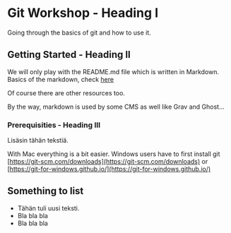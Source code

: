 # Git Workshop - Heading I

Going through the basics of git and how to use it.

## Getting Started - Heading II

We will only play with the README.md file which is written in Markdown. Basics of the markdown, check [here](https://confluence.atlassian.com/bitbucketserver/markdown-syntax-guide-776639995.html)

Of course there are other resources too.

By the way, markdown is used by some CMS as well like Grav and Ghost...

### Prerequisities - Heading III

Lisäsin tähän tekstiä.

With Mac everything is a bit easier. Windows users have to first install git [https://git-scm.com/downloads](https://git-scm.com/downloads) or [https://git-for-windows.github.io/](https://git-for-windows.github.io/)

## Something to list

* Tähän tuli uusi teksti.
* Bla bla bla
* Bla bla bla